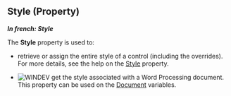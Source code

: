 
## Style (Property)

***In french: Style***
	



<a name="XUse"></a>
<a name="Use"></a>
<a name="description"></a>
The **Style** property is used to: 

- retrieve or assign the entire style of a control (including the overrides). For more details, see the help on the [Style](../Proprietes/1000021472.md) property. 

- ![WINDEV](https://doc.pcsoft.fr/ext/images/us/WD.png) get the style associated with a Word Processing document. This property can be used on the [Document](../WDLang1/1000022461.md) variables.




